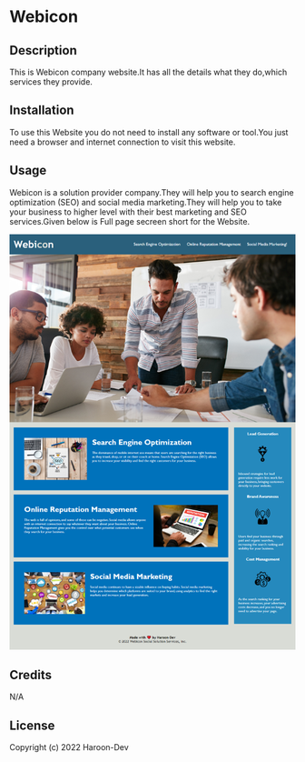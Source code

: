 # Webicon 

## Description
This is Webicon company website.It has all the details what they do,which services they provide.


## Installation
To use this Website you do not need to install any software or tool.You just need a browser and internet connection to visit this website.

## Usage
Webicon is a solution provider company.They will help you to search engine optimization (SEO) and social media marketing.They will help you to take your business to higher level with their best marketing and SEO services.Given below is Full page secreen short for the Website.

![alt text](assets/images/webicon-ss.png)


## Credits
N/A

## License
Copyright (c) 2022 Haroon-Dev

